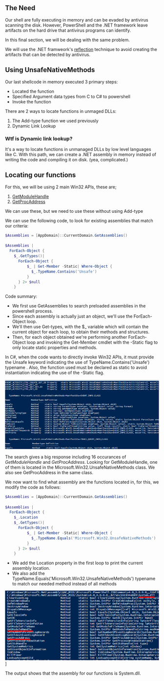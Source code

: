## The Need
Our shell are fully executing in memory and can be evaded by antivirus scanning the disk.
However, PowerShell and the .NET framework leave artifacts on the hard drive that antivirus programs can identify.

In this final section, we will be dealing with the same problem.

We will use the .NET framweork's [reflection](https://docs.microsoft.com/en-us/dotnet/csharp/programming-guide/concepts/reflection) technique to avoid creating the artifacts that can be detected by antivirus.

## Using UnsafeNativeMethods
Our last shellcode in memory executed 3 primary steps:
- Located the function
- Specified Argument data types from C to C# to powershell
- Invoke the function

There are 2 ways to locate functions in unmaged DLLs:
1. The Add-type function we used previously
2. Dynamic Link Lookup

### Wtf is Dynamic link lookup?
It's a way to locate functions in unmanaged DLLs by low level languages like C.
With this path, we can create a .NET assembly in memory instead of writing the code and compiling it on disk.
(yea, complicated.)

## Locating our functions

For this, we will be using 2 main Win32 APIs, these are;
1. [GetModuleHandle](https://docs.microsoft.com/en-us/windows/win32/api/libloaderapi/nf-libloaderapi-getmodulehandlea)
2. [GetProcAddress](https://docs.microsoft.com/en-us/windows/win32/api/libloaderapi/nf-libloaderapi-getprocaddress)

We can use these, but we need to use these without using Add-type

We can use the following code, to look for existing assemblies that match our criteria:
```Powershell
$Assemblies = [AppDomain]::CurrentDomain.GetAssemblies()

$Assemblies |
  ForEach-Object {
    $_.GetTypes()|
      ForEach-Object {
          $_ | Get-Member -Static| Where-Object {
            $_.TypeName.Contains('Unsafe')
          }
      } 2> $null
    }
```

Code summary:
- We first use GetAssemblies to search preloaded assemblies in the powershell process.
- Since each assembly is actually just an object, we'll use the ForEach-Object loop.
- We'll then use Get-types, with the \$_ variable which will contain the current object for each loop, to obtain their methods and structures.
- Then, for each object obtained we're performing another ForEach-Object loop and invoking the Get-Member cmdlet with the -Static flag to only locate static properties and methods.

In C#, when the code wants to directly invoke Win32 APIs, it must provide the Unsafe keyword indicating the use of TypeName.Contains('Unsafe') typename .
Also, the function used must be declared as static to avoid instantiation indicating the use of the -Static flag.

![ps_unsafe_res](../../../../Screenshots/ps_unsafe_res.png)

The search gives a big response including 16 occurances of _GetModuleHandle_ and _GetProcAddress_.
Looking for GetModuleHandle, one of them is located in the Microsoft.Win32.UnsafeNativeMethods class.
We also see GetProcAddress in the same class.

We now want to find what assembly are the functions located in, for this, we modify the code as follows:
```Powershell
$Assemblies = [AppDomain]::CurrentDomain.GetAssemblies()

$Assemblies |
  ForEach-Object {
    $_.Location
    $_.GetTypes()|
      ForEach-Object {
          $_ | Get-Member -Static| Where-Object {
            $_.TypeName.Equals('Microsoft.Win32.UnsafeNativeMethods')
          }
      } 2> $null
    }
```
- We add the Location property in the first loop to print the current assembly location.
-  We also add the TypeName.Equals('Microsoft.Win32.UnsafeNativeMethods') typename to match our needed method instead of all methods

![ps-search-unsafe-systemdll](../../../../Screenshots/ps-search-unsafe-systemdll.png)]

The output shows that the assembly for our functions is System.dll.